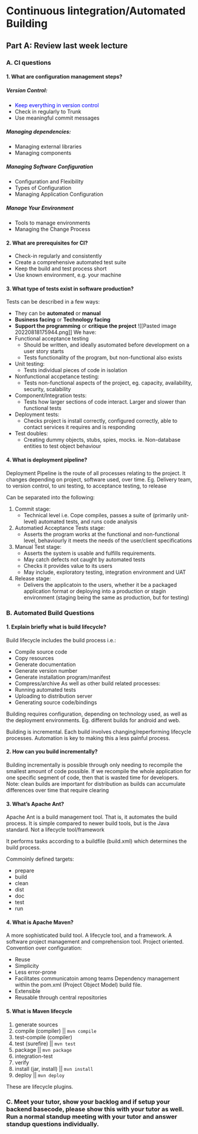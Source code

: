 # Continuous Iintegration/Automated Building
## Part A: Review last week lecture  
### A. CI questions  
#### 1.  What are configuration management steps?  
##### Version Control:
- <span style="color:blue">Keep everything in version control</span>
- Check in regularly to Trunk
- Use meaningful commit messages
##### Managing dependencies:
- Managing external libraries
- Managing components
##### Managing Software Configuration
- Configuration and Flexibility
- Types of Configuration
- Managing Application Configuration
##### Manage Your Environment
- Tools to manage environments
- Managing the Change Process

#### 2. What are prerequisites for CI?
- Check-in regularly and consistently
- Create a comprehensive automated test suite
- Keep the build and test process short
- Use known environment, e.g. your machine

#### 3. What type of tests exist in software production?  
Tests can be described in a few ways:
- They can be <strong> automated</strong> or <strong>manual</strong>
- <strong>Business facing</strong> or <strong> Technology facing</strong>
- <strong>Support the programming</strong> or <strong>critique the project</strong>
![[Pasted image 20220818175944.png]]
We have:
- Functional acceptance testing
	- Should be written, and ideally asutomated before development on a user story starts
	- Tests functionality of the program, but non-functional also exists
- Unit testing:
	- Tests individual pieces of code in isolation
- Nonfunctional accpetance testing:
	- Tests non-functional aspects of the project, eg. capacity, availability, security, scalability
- Component/Integration tests:
	- Tests how larger sections of code interact. Larger and slower than functional tests
- Deployment tests:
	- Checks project is install correctly, configured correctly, able to contact services it requires and is responding
- Test doubles:
	- Creating dummy objects, stubs, spies, mocks. ie. Non-database entities to test object behaviour
	
#### 4. What is deployment pipeline?  
Deployment Pipeline is the route of all processes relating to the project.
It changes depending on project, software used, over time.
Eg. Delivery team, to version control, to uni testing, to acceptance testing, to release

Can be separated into the following:
1. Commit stage:
	- Technical level i.e. Cope compiles, passes a suite of (primarily unit-level) automated tests, and runs code analysis
2. Automatied Acceptance Tests stage:
	- Asserts the program works at the functional and non-functional level, behaviourly it meets the needs of the user/client specifications
3. Manual Test stage:
	- Asserts the system is usable and fulfills requirements.
	- May catch defects not caught by automated tests
	- Checks it provides value to its users
	- May include, exploratory testing, integration environment and UAT
4. Release stage:
	- Delivers the applicatoin to the users, whether it be a packaged application format or deploying into a production or stagin environment (staging being the same as production, but for testing)
 

### B. Automated Build Questions  
#### 1. Explain briefly what is build lifecycle?  
Build lifecycle includes the build process i.e.:
- Compile source code
- Copy resources
- Generate documentation
- Generate version number
- Generate installation program/manifest
- Compress/archive
As well as other build related processes:
- Running automated tests
- Uploading to distribution server
- Generating source code/bindings

Building requires configuration, depending on technology used, as well as the deployment environments. Eg. different builds for android and web.

Building is incremental. Each build involves changing/reperforming lifecycle processes.
Automation is key to making this a less painful process.
#### 2. How can you build incrementally?  
Building incrementally is possible through only needing to recompile the smallest amount of code possible. If we recompile the whole application for one specific segment of code, then that is wasted time for developers. Note: clean builds are important for distribution as builds can accumulate differences over time that require clearing 
#### 3. What’s Apache Ant?  
Apache Ant is a build management tool. That is, it automates the build process.
It is simple compared to newer build tools, but is the Java standard. Not a lifecycle tool/framework

It performs tasks according to a buildfile (build.xml) which determines the build process.

Commoinly defined targets:
- prepare
- build
- clean
- dist
- doc
- test
- run

#### 4. What is Apache Maven?  
A more sophisticated build tool. A lifecycle tool, and a framework.
A software project management and comprehension tool.
Project oriented.
Convention over configuration:
- Reuse
- Simplicity
- Less error-prone
- Facilitates communicatoin among teams
Dependency management within the pom.xml (Project Object Model) build file.
- Extensible
- Reusable through central repositories

#### 5. What is Maven lifecycle
1. generate sources
2. compile (compiler) || `mvn compile` 
3. test-compile (compiler)
4. test (surefire) || `mvn test`  
5. package || `mvn package` 
6. integration-test
7. verify
8. install (jar, install) || `mvn install` 
9. deploy || `mvn deploy` 

These are lifecycle plugins.

### C. Meet your tutor, show your backlog and if setup your backend basecode, please  show this with your tutor as well. Run a normal standup meeting with your tutor  and answer standup questions individually.